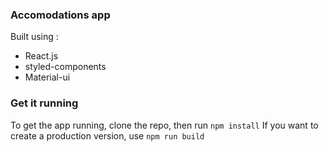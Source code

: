 ### Accomodations app

Built using :

- React.js
- styled-components
- Material-ui

### Get it running

To get the app running, clone the repo, then run `npm install`
If you want to create a production version, use `npm run build`
